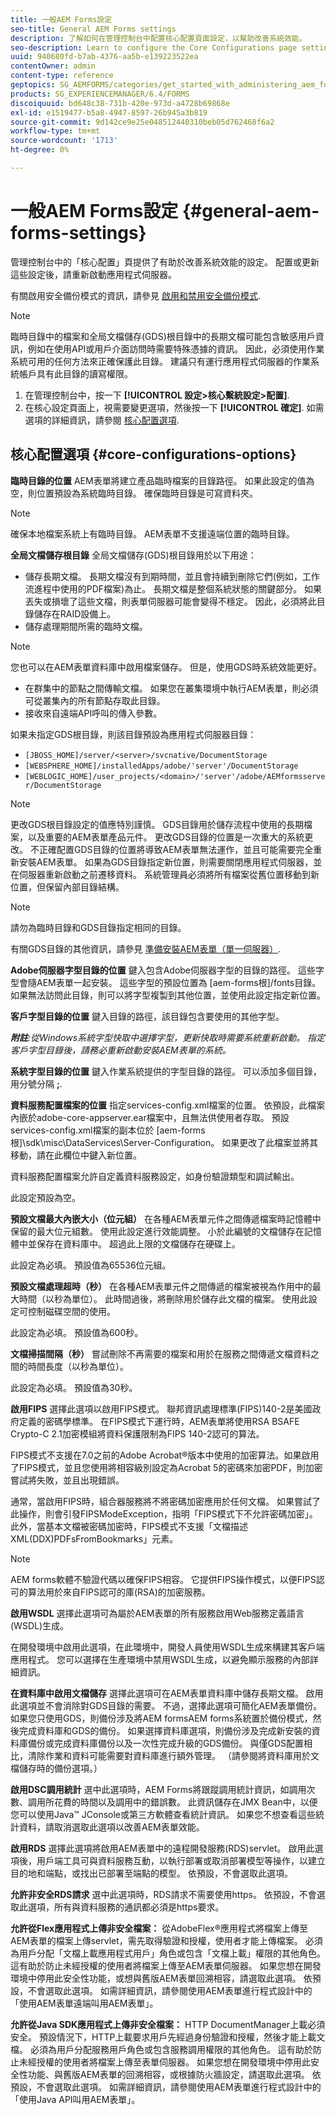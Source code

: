 ```yaml
---
title: 一般AEM Forms設定
seo-title: General AEM Forms settings
description: 了解如何在管理控制台中配置核心配置頁面設定，以幫助改善系統效能。
seo-description: Learn to configure the Core Configurations page settings in administration console that can help improve system performance.
uuid: 940680fd-b7ab-4376-aa5b-e139223522ea
contentOwner: admin
content-type: reference
geptopics: SG_AEMFORMS/categories/get_started_with_administering_aem_forms_on_jee
products: SG_EXPERIENCEMANAGER/6.4/FORMS
discoiquuid: bd648c38-731b-420e-973d-a4728b69868e
exl-id: e1519477-b5a8-4947-8597-26b945a3b819
source-git-commit: 9d142ce9e25e048512440310beb05d762468f6a2
workflow-type: tm+mt
source-wordcount: '1713'
ht-degree: 0%

---
```


# 一般AEM Forms設定 {#general-aem-forms-settings}

管理控制台中的「核心配置」頁提供了有助於改善系統效能的設定。 配置或更新這些設定後，請重新啟動應用程式伺服器。

有關啟用安全備份模式的資訊，請參見 [啟用和禁用安全備份模式](/help/forms/using/admin-help/enabling-disabling-safe-backup-mode.md#enabling-and-disabling-safe-backup-mode).


>[!NOTE]
>
>臨時目錄中的檔案和全局文檔儲存(GDS)根目錄中的長期文檔可能包含敏感用戶資訊，例如在使用API或用戶介面訪問時需要特殊憑據的資訊。 因此，必須使用作業系統可用的任何方法來正確保護此目錄。 建議只有運行應用程式伺服器的作業系統帳戶具有此目錄的讀寫權限。


1. 在管理控制台中，按一下 **[!UICONTROL 設定>核心繫統設定>配置]**.
1. 在核心設定頁面上，視需要變更選項，然後按一下 **[!UICONTROL 確定]**. 如需選項的詳細資訊，請參閱 [核心配置選項](configure-general-aem-forms-settings.md#core-configurations-options).


## 核心配置選項 {#core-configurations-options}

**臨時目錄的位置** AEM表單將建立產品臨時檔案的目錄路徑。 如果此設定的值為空，則位置預設為系統臨時目錄。 確保臨時目錄是可寫資料夾。

>[!NOTE]
>
>確保本地檔案系統上有臨時目錄。 AEM表單不支援遠端位置的臨時目錄。

**全局文檔儲存根目錄** 全局文檔儲存(GDS)根目錄用於以下用途：

* 儲存長期文檔。 長期文檔沒有到期時間，並且會持續到刪除它們(例如，工作流進程中使用的PDF檔案)為止。 長期文檔是整個系統狀態的關鍵部分。 如果丟失或損壞了這些文檔，則表單伺服器可能會變得不穩定。 因此，必須將此目錄儲存在RAID設備上。
* 儲存處理期間所需的臨時文檔。

>[!NOTE]
>
>您也可以在AEM表單資料庫中啟用檔案儲存。 但是，使用GDS時系統效能更好。

* 在群集中的節點之間傳輸文檔。 如果您在叢集環境中執行AEM表單，則必須可從叢集內的所有節點存取此目錄。
* 接收來自遠端API呼叫的傳入參數。

如果未指定GDS根目錄，則該目錄預設為應用程式伺服器目錄：

* `[JBOSS_HOME]/server/<server>/svcnative/DocumentStorage`
* `[WEBSPHERE_HOME]/installedApps/adobe/'server'/DocumentStorage`
* `[WEBLOGIC_HOME]/user_projects/<domain>/'server'/adobe/AEMformsserver/DocumentStorage`

>[!NOTE]
>
>更改GDS根目錄設定的值應特別謹慎。 GDS目錄用於儲存流程中使用的長期檔案，以及重要的AEM表單產品元件。 更改GDS目錄的位置是一次重大的系統更改。 不正確配置GDS目錄的位置將導致AEM表單無法運作，並且可能需要完全重新安裝AEM表單。 如果為GDS目錄指定新位置，則需要關閉應用程式伺服器，並在伺服器重新啟動之前遷移資料。 系統管理員必須將所有檔案從舊位置移動到新位置，但保留內部目錄結構。

>[!NOTE]
>
>請勿為臨時目錄和GDS目錄指定相同的目錄。

有關GDS目錄的其他資訊，請參見 [準備安裝AEM表單（單一伺服器）](https://www.adobe.com/go/learn_aemforms_prepareInstallsingle_63).

**Adobe伺服器字型目錄的位置** 鍵入包含Adobe伺服器字型的目錄的路徑。 這些字型會隨AEM表單一起安裝。 這些字型的預設位置為 [aem-forms根]/fonts目錄。 如果無法訪問此目錄，則可以將字型複製到其他位置，並使用此設定指定新位置。

**客戶字型目錄的位置** 鍵入目錄的路徑，該目錄包含要使用的其他字型。

***附註&#x200B;**:從Windows系統字型快取中選擇字型，更新快取時需要系統重新啟動。 指定客戶字型目錄後，請務必重新啟動安裝AEM表單的系統。*

**系統字型目錄的位置** 鍵入作業系統提供的字型目錄的路徑。 可以添加多個目錄，用分號分隔 **;**.

**資料服務配置檔案的位置** 指定services-config.xml檔案的位置。 依預設，此檔案內嵌於adobe-core-appserver.ear檔案中，且無法供使用者存取。 預設services-config.xml檔案的副本位於 [aem-forms根]\sdk\misc\DataServices\Server-Configuration。 如果更改了此檔案並將其移動，請在此欄位中鍵入新位置。

資料服務配置檔案允許自定義資料服務設定，如身份驗證類型和調試輸出。

此設定預設為空。

**預設文檔最大內嵌大小（位元組）** 在各種AEM表單元件之間傳遞檔案時記憶體中保留的最大位元組數。 使用此設定進行效能調整。 小於此編號的文檔儲存在記憶體中並保存在資料庫中。 超過此上限的文檔儲存在硬碟上。

此設定為必填。 預設值為65536位元組。

**預設文檔處理超時（秒）** 在各種AEM表單元件之間傳遞的檔案被視為作用中的最大時間（以秒為單位）。 此時間過後，將刪除用於儲存此文檔的檔案。 使用此設定可控制磁碟空間的使用。

此設定為必填。 預設值為600秒。

**文檔掃描間隔（秒）** 嘗試刪除不再需要的檔案和用於在服務之間傳遞文檔資料之間的時間長度（以秒為單位）。

此設定為必填。 預設值為30秒。

**啟用FIPS** 選擇此選項以啟用FIPS模式。 聯邦資訊處理標準(FIPS)140-2是美國政府定義的密碼學標準。 在FIPS模式下運行時，AEM表單將使用RSA BSAFE Crypto-C 2.1加密模組將資料保護限制為FIPS 140-2認可的算法。

FIPS模式不支援在7.0之前的Adobe Acrobat®版本中使用的加密算法。如果啟用了FIPS模式，並且您使用將相容級別設定為Acrobat 5的密碼來加密PDF，則加密嘗試將失敗，並且出現錯誤。

通常，當啟用FIPS時，組合器服務將不將密碼加密應用於任何文檔。 如果嘗試了此操作，則會引發FIPSModeException，指明「FIPS模式下不允許密碼加密」。 此外，當基本文檔被密碼加密時，FIPS模式不支援「文檔描述XML(DDX)PDFsFromBookmarks」元素。

>[!NOTE]
>
>AEM forms軟體不驗證代碼以確保FIPS相容。 它提供FIPS操作模式，以便FIPS認可的算法用於來自FIPS認可的庫(RSA)的加密服務。

**啟用WSDL** 選擇此選項可為屬於AEM表單的所有服務啟用Web服務定義語言(WSDL)生成。

在開發環境中啟用此選項，在此環境中，開發人員使用WSDL生成來構建其客戶端應用程式。 您可以選擇在生產環境中禁用WSDL生成，以避免顯示服務的內部詳細資訊。

**在資料庫中啟用文檔儲存** 選擇此選項可在AEM表單資料庫中儲存長期文檔。 啟用此選項並不會消除對GDS目錄的需要。 不過，選擇此選項可簡化AEM表單備份。 如果您只使用GDS，則備份涉及將AEM formsAEM forms系統置於備份模式，然後完成資料庫和GDS的備份。 如果選擇資料庫選項，則備份涉及完成新安裝的資料庫備份或完成資料庫備份以及一次性完成升級的GDS備份。 與僅GDS配置相比，清除作業和資料可能需要對資料庫進行額外管理。 （請參閱將資料庫用於文檔儲存時的備份選項。）

**啟用DSC調用統計** 選中此選項時，AEM Forms將跟蹤調用統計資訊，如調用次數、調用所花費的時間以及調用中的錯誤數。 此資訊儲存在JMX Bean中，以便您可以使用Java™ JConsole或第三方軟體查看統計資訊。 如果您不想查看這些統計資料，請取消選取此選項以改善AEM表單效能。

**啟用RDS** 選擇此選項將啟用AEM表單中的遠程開發服務(RDS)servlet。 啟用此選項後，用戶端工具可與資料服務互動，以執行部署或取消部署模型等操作，以建立目的地和端點，或找出已部署至端點的模型。 依預設，不會選取此選項。

**允許非安全RDS請求** 選中此選項時，RDS請求不需要使用https。 依預設，不會選取此選項，所有與資料服務的通訊都必須是https要求。

**允許從Flex應用程式上傳非安全檔案：** 從AdobeFlex®應用程式將檔案上傳至AEM表單的檔案上傳servlet，需先取得驗證和授權，使用者才能上傳檔案。 必須為用戶分配「文檔上載應用程式用戶」角色或包含「文檔上載」權限的其他角色。 這有助於防止未經授權的使用者將檔案上傳至AEM表單伺服器。 如果您想在開發環境中停用此安全性功能，或想與舊版AEM表單回溯相容，請選取此選項。 依預設，不會選取此選項。 如需詳細資訊，請參閱使用AEM表單進行程式設計中的「使用AEM表單遠端叫用AEM表單」。

**允許從Java SDK應用程式上傳非安全檔案：** HTTP DocumentManager上載必須安全。 預設情況下，HTTP上載要求用戶先經過身份驗證和授權，然後才能上載文檔。 必須為用戶分配服務用戶角色或包含服務調用權限的其他角色。 這有助於防止未經授權的使用者將檔案上傳至表單伺服器。 如果您想在開發環境中停用此安全性功能、與舊版AEM表單的回溯相容，或根據防火牆設定，請選取此選項。 依預設，不會選取此選項。 如需詳細資訊，請參閱使用AEM表單進行程式設計中的「使用Java API叫用AEM表單」。
